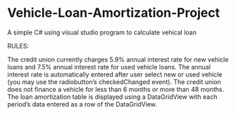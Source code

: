 # Vehicle-Loan-Amortization-Project
A simple C# using visual studio program to calculate vehical loan

RULES: 

The credit union currently charges 5.9% annual interest rate for new vehicle loans and 7.5% annual interest rate for used vehicle loans.  The annual interest rate is automatically entered after user select new or used vehicle (you may use the radiobutton’s checkedChanged event).  The credit union does not finance a vehicle for less than 6 months or more than 48 months.
The loan amortization table is displayed using a DataGridView with each period’s data entered as a row of the DataGridView.

